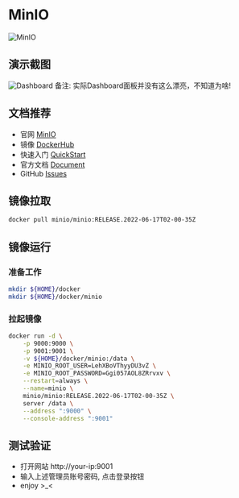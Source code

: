 # MinIO
![MinIO](https://raw.githubusercontent.com/minio/minio/master/.github/logo.svg)

## 演示截图
![Dashboard](https://docs.min.io/minio/baremetal/_images/minio-console-dashboard1.png)
备注: 实际Dashboard面板并没有这么漂亮，不知道为啥!

## 文档推荐
* 官网 [MinIO](https://min.io/)
* 镜像 [DockerHub](https://hub.docker.com/r/minio/minio)
* 快速入门 [QuickStart](https://docs.min.io/docs/minio-docker-quickstart-guide.html)
* 官方文档 [Document](https://docs.min.io/)
* GitHub [Issues](https://github.com/minio/minio/issues)

## 镜像拉取
``` bash
docker pull minio/minio:RELEASE.2022-06-17T02-00-35Z
```

## 镜像运行

### 准备工作
``` bash
mkdir ${HOME}/docker
mkdir ${HOME}/docker/minio
```

### 拉起镜像
``` bash
docker run -d \
    -p 9000:9000 \
    -p 9001:9001 \
    -v ${HOME}/docker/minio:/data \
    -e MINIO_ROOT_USER=LehXBoVThyyDU3vZ \
    -e MINIO_ROOT_PASSWORD=Ggi057AOL8ZRrvxv \
    --restart=always \
    --name=minio \
    minio/minio:RELEASE.2022-06-17T02-00-35Z \
    server /data \
    --address ":9000" \
    --console-address ":9001"
```

## 测试验证
* 打开网站 http://your-ip:9001
* 输入上述管理员账号密码, 点击登录按钮
* enjoy >_<
